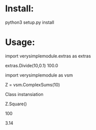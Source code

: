 # Install:
python3 setup.py install

# Usage:
import verysimplemodule.extras as extras

extras.Divide(10,0.1)
100.0


import verysimplemodule as vsm

Z = vsm.ComplexSums(10)

Class instansiation



Z.Square()

100

3.14

